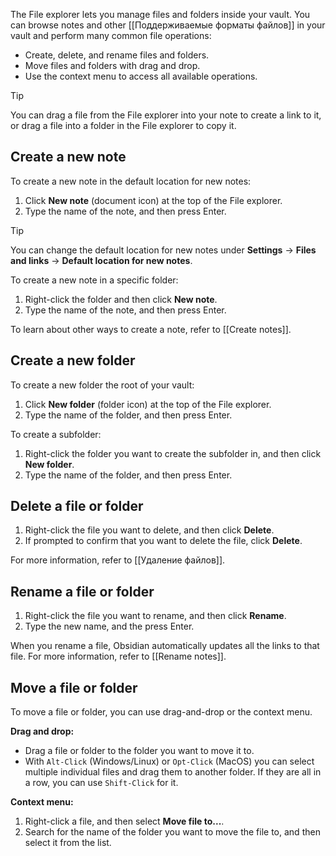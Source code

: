 The File explorer lets you manage files and folders inside your vault. You can browse notes and other [[Поддерживаемые форматы файлов]] in your vault and perform many common file operations:

- Create, delete, and rename files and folders.
- Move files and folders with drag and drop.
- Use the context menu to access all available operations.

> [!tip]
> You can drag a file from the File explorer into your note to create a link to it, or drag a file into a folder in the File explorer to copy it.

## Create a new note

To create a new note in the default location for new notes:

1. Click **New note** (document icon) at the top of the File explorer.
2. Type the name of the note, and then press Enter.

> [!tip]
> You can change the default location for new notes under **Settings** -> **Files and links** -> **Default location for new notes**.

To create a new note in a specific folder:

1. Right-click the folder and then click **New note**.
2. Type the name of the note, and then press Enter.

To learn about other ways to create a note, refer to [[Create notes]].

## Create a new folder

To create a new folder the root of your vault:

1. Click **New folder** (folder icon) at the top of the File explorer.
2. Type the name of the folder, and then press Enter.

To create a subfolder:

1. Right-click the folder you want to create the subfolder in, and then click **New folder**.
2. Type the name of the folder, and then press Enter.

## Delete a file or folder

1. Right-click the file you want to delete, and then click **Delete**.
2. If prompted to confirm that you want to delete the file, click **Delete**.

For more information, refer to [[Удаление файлов]].

## Rename a file or folder

1. Right-click the file you want to rename, and then click **Rename**.
2. Type the new name, and the press Enter.

When you rename a file, Obsidian automatically updates all the links to that file. For more information, refer to [[Rename notes]].

## Move a file or folder

To move a file or folder, you can use drag-and-drop or the context menu.

**Drag and drop:**

- Drag a file or folder to the folder you want to move it to.
- With `Alt-Click` (Windows/Linux) or `Opt-Click` (MacOS) you can select multiple individual files and drag them to another folder. If they are all in a row, you can use `Shift-Click` for it.

**Context menu:**

1. Right-click a file, and then select **Move file to...**.
2. Search for the name of the folder you want to move the file to, and then select it from the list.
